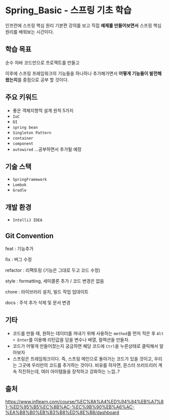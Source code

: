 # Spring_Basic - 스프링 기초 학습

인프런에 스프링 핵심 원리 기본편 강의를 보고 직접 **예제를 만들어보면서** 스프링 핵심 원리를 배워보는 시간이다.

## 학습 목표

순수 자바 코드만으로 프로젝트를 만들고

이후에 스프링 프레임워크의 기능들을 하나하나 추가해가면서 **어떻게 기능들이 발전해왔는지**를 중점으로 공부 할 것이다.

## 주요 키워드

- 좋은 객체지향적 설계 원칙 5가지
- `IoC`
- `DI`
- `spring bean`
- `Singleton Pattern`
- `container`
- `component`
- `autowired`
...공부하면서 추가될 예정

## 기술 스택

- `SpringFramework`
- `Lombok`
- `Gradle`

## 개발 환경

- `IntelliJ IDEA`

## Git Convention

feat : 기능추가

fix : 버그 수정

refactor : 리팩토링 (기능은 그대로 두고 코드 수정)

style : formatting, 세미콜론 추가 / 코드 변경은 없음

chore : 라이브러리 설치, 빌드 작업 업데이트

docs : 주석 추가 삭제 및 문서 변경

## 기타

- 코드를 만들 때, 원하는 데이터를 꺼내기 위해 사용하는  `method`를 먼저 적은 후 `Alt + Enter`를 이용해 리턴값을 담을 변수나 배열, 컬렉션을 만들자.
- 코드가 어떻게 만들어졌는지 궁금하면 해당 코드에 `Ctrl`을 누른상태로 클릭해서 알아보자
- 스프링은 프레임워크이다. 즉, 스프링 메인으로 돌아가는 코드가 있을 것이고, 우리는 그곳에 우리만의 코드를 추가하는 것이다. 비유를 하자면, 몬스터 쓰러뜨리러 계속 직진하는데, 여러 아이템들을 장착하고 강화하는 느낌..?

## 출처

https://www.inflearn.com/course/%EC%8A%A4%ED%94%84%EB%A7%81-%ED%95%B5%EC%8B%AC-%EC%9B%90%EB%A6%AC-%EA%B8%B0%EB%B3%B8%ED%8E%B8/dashboard
